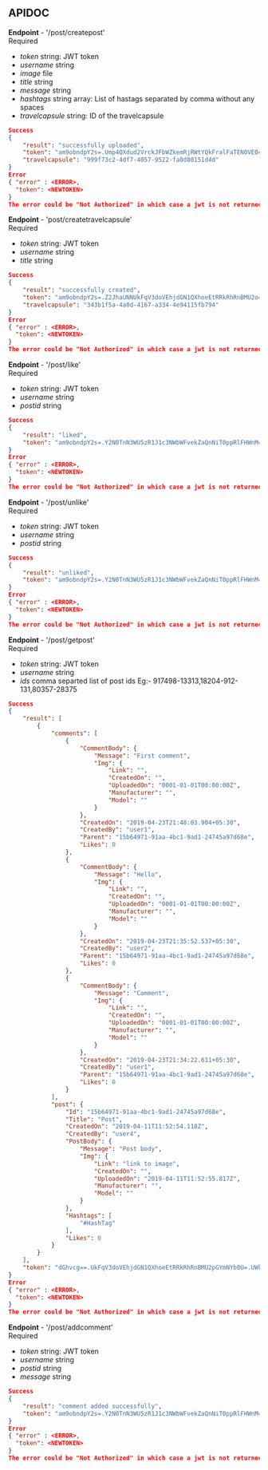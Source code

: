 ## APIDOC
**Endpoint** - '/post/createpost'  
Required
- *token* string: JWT token
- *username* string
- *image* file
- *title* string
- *message* string
- *hashtags* string array: List of hastags separated by comma without any spaces
- *travelcapsule* string: ID of the travelcapsule  
```json
Success
{
    "result": "successfully uploaded",
    "token": "am9obndpY2s=.Ump4QXdud2VrckJFbWZkemRjRWtYQkFralFaTEN0VE0=.YzlxU3pvbnpJYXR6RC9Od1RLTFRKSTJhTW53MS9QWVkwSTNIR2d4ZjI1UT0=",
    "travelcapsule": "999f73c2-4df7-4057-9522-fa0d80151d4d"
}
Error
{ "error" : <ERROR>,
  "token": <NEWTOKEN>
}
The error could be "Not Authorized" in which case a jwt is not returned
```
  
**Endpoint** - 'post/createtravelcapsule'  
Required  
- *token* string: JWT token
- *username* string
- *title* string
```json
Success
{
    "result": "successfully created",
    "token": "am9obndpY2s=.Z2JhaUNNUkFqV3doVEhjdGN1QXhoeEtRRkRhRnBMU2o=.elUwd3d4SjQwb3lsM0R2OUpWeExCNVRLS3hrUG5QRVFRV25sNHVGdFRvcz0=",
    "travelcapsule": "343b1f5a-4a0d-4167-a334-4e94115fb794"
}
Error
{ "error" : <ERROR>,
  "token": <NEWTOKEN>
}
The error could be "Not Authorized" in which case a jwt is not returned
```
  
**Endpoint** - '/post/like'  
Required  
- *token* string: JWT token
- *username* string
- *postid* string
```json
Success
{
    "result": "liked",
    "token": "am9obndpY2s=.Y2N0TnN3WU5zR1J1c3NWbWFvekZaQnNiT0ppRlFHWnM=.c3ZsaGw3cDF3bS9DYTVXdWZwNGdmdjQvVTIyZGt1MksrZXBBekV4N002OD0="
}
Error
{ "error" : <ERROR>,
  "token": <NEWTOKEN>
}
The error could be "Not Authorized" in which case a jwt is not returned
```
  
**Endpoint** - '/post/unlike'  
Required  
- *token* string: JWT token
- *username* string
- *postid* string
```json
Success
{
    "result": "unliked",
    "token": "am9obndpY2s=.Y2N0TnN3WU5zR1J1c3NWbWFvekZaQnNiT0ppRlFHWnM=.c3ZsaGw3cDF3bS9DYTVXdWZwNGdmdjQvVTIyZGt1MksrZXBBekV4N002OD0="
}
Error
{ "error" : <ERROR>,
  "token": <NEWTOKEN>
}
The error could be "Not Authorized" in which case a jwt is not returned
```

**Endpoint** - '/post/getpost'  
Required  
- *token* string: JWT token
- *username* string
- *ids* comma separted list of post ids Eg:- 917498-13313,18204-912-131,80357-28375
```json
Success
{
    "result": [
        {
            "comments": [
                {
                    "CommentBody": {
                        "Message": "First comment",
                        "Img": {
                            "Link": "",
                            "CreatedOn": "",
                            "UploadedOn": "0001-01-01T00:00:00Z",
                            "Manufacturer": "",
                            "Model": ""
                        }
                    },
                    "CreatedOn": "2019-04-23T21:48:03.904+05:30",
                    "CreatedBy": "user1",
                    "Parent": "15b64971-91aa-4bc1-9ad1-24745a97d68e",
                    "Likes": 0
                },
                {
                    "CommentBody": {
                        "Message": "Hello",
                        "Img": {
                            "Link": "",
                            "CreatedOn": "",
                            "UploadedOn": "0001-01-01T00:00:00Z",
                            "Manufacturer": "",
                            "Model": ""
                        }
                    },
                    "CreatedOn": "2019-04-23T21:35:52.537+05:30",
                    "CreatedBy": "user2",
                    "Parent": "15b64971-91aa-4bc1-9ad1-24745a97d68e",
                    "Likes": 0
                },
                {
                    "CommentBody": {
                        "Message": "Comment",
                        "Img": {
                            "Link": "",
                            "CreatedOn": "",
                            "UploadedOn": "0001-01-01T00:00:00Z",
                            "Manufacturer": "",
                            "Model": ""
                        }
                    },
                    "CreatedOn": "2019-04-23T21:34:22.611+05:30",
                    "CreatedBy": "user1",
                    "Parent": "15b64971-91aa-4bc1-9ad1-24745a97d68e",
                    "Likes": 0
                }
            ],
            "post": {
                "Id": "15b64971-91aa-4bc1-9ad1-24745a97d68e",
                "Title": "Post",
                "CreatedOn": "2019-04-11T11:52:54.118Z",
                "CreatedBy": "user4",
                "PostBody": {
                    "Message": "Post body",
                    "Img": {
                        "Link": "link to image",
                        "CreatedOn": "",
                        "UploadedOn": "2019-04-11T11:52:55.817Z",
                        "Manufacturer": "",
                        "Model": ""
                    }
                },
                "Hashtags": [
                    "#HashTag"
                ],
                "Likes": 0
            }
        }
    ],
    "token": "dGhvcg==.UkFqV3doVEhjdGN1QXhoeEtRRkRhRnBMU2pGYmNYb0U=.UWk0Q3NvU0xod3RCVlNrdE81aFRJY2cvTG9nb3VpOGRCZmdaWldrWTZGRT0="
}
Error
{ "error" : <ERROR>,
  "token": <NEWTOKEN>
}
The error could be "Not Authorized" in which case a jwt is not returned
```

**Endpoint** - '/post/addcomment'  
Required  
- *token* string: JWT token
- *username* string
- *postid* string
- *message* string
```json
Success
{
    "result": "comment added successfully",
    "token": "am9obndpY2s=.Y2N0TnN3WU5zR1J1c3NWbWFvekZaQnNiT0ppRlFHWnM=.c3ZsaGw3cDF3bS9DYTVXdWZwNGdmdjQvVTIyZGt1MksrZXBBekV4N002OD0="
}
Error
{ "error" : <ERROR>,
  "token": <NEWTOKEN>
}
The error could be "Not Authorized" in which case a jwt is not returned
```